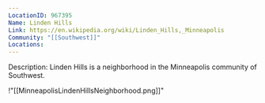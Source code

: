 ```yaml
---
LocationID: 967395
Name: Linden Hills
Link: https://en.wikipedia.org/wiki/Linden_Hills,_Minneapolis 
Community: "[[Southwest]]"
Locations: 
---
```


Description:
Linden Hills is a neighborhood in the Minneapolis community of Southwest.


!"[[MinneapolisLindenHillsNeighborhood.png]]"